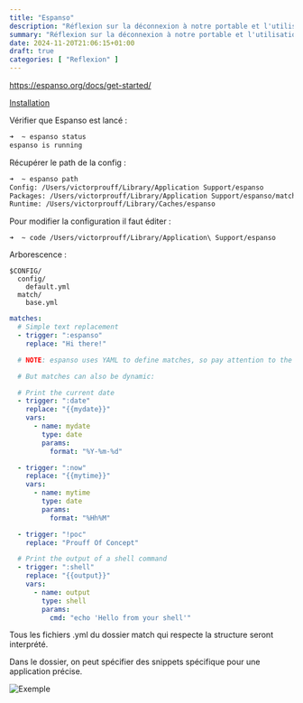 ```yaml
---
title: "Espanso"
description: "Réflexion sur la déconnexion à notre portable et l'utilisation d'une montre"
summary: "Réflexion sur la déconnexion à notre portable et l'utilisation d'une montre"
date: 2024-11-20T21:06:15+01:00
draft: true
categories: [ "Reflexion" ]
---
```


https://espanso.org/docs/get-started/

[Installation](https://espanso.org/install/)

Vérifier que Espanso est lancé :
```sh
➜  ~ espanso status
espanso is running
```

Récupérer le path de la config :
```bash
➜  ~ espanso path
Config: /Users/victorprouff/Library/Application Support/espanso
Packages: /Users/victorprouff/Library/Application Support/espanso/match/packages
Runtime: /Users/victorprouff/Library/Caches/espanso
```

Pour modifier la configuration il faut éditer :
```
➜  ~ code /Users/victorprouff/Library/Application\ Support/espanso
```

Arborescence :
```
$CONFIG/
  config/
    default.yml
  match/
    base.yml
```

```yml {linenos=table}
matches:
  # Simple text replacement
  - trigger: ":espanso"
    replace: "Hi there!"

  # NOTE: espanso uses YAML to define matches, so pay attention to the indentation!

  # But matches can also be dynamic:

  # Print the current date
  - trigger: ":date"
    replace: "{{mydate}}"
    vars:
      - name: mydate
        type: date
        params:
          format: "%Y-%m-%d"

  - trigger: ":now"
    replace: "{{mytime}}"
    vars:
      - name: mytime
        type: date
        params:
          format: "%Hh%M"

  - trigger: "!poc"
    replace: "Prouff Of Concept"

  # Print the output of a shell command
  - trigger: ":shell"
    replace: "{{output}}"
    vars:
      - name: output
        type: shell
        params:
          cmd: "echo 'Hello from your shell'"
```

Tous les fichiers .yml du dossier match qui respecte la structure seront interprété.

Dans le dossier, on peut spécifier des snippets spécifique pour une application précise.

<img src="/img/espanso/espanso-example.gif" alt="Exemple" class="center">


